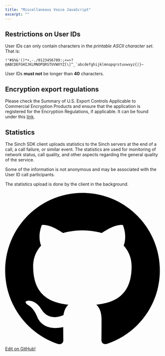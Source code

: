 ```yaml
---
title: "Miscellaneous Voice JavaScript"
excerpt: ""
---
```

## Restrictions on User IDs

User IDs can only contain characters in the *printable ASCII character set*. That is:
```text
!"#$%&'()*+,-./0123456789:;<=>?@ABCDEFGHIJKLMNOPQRSTUVWXYZ[\]^_`abcdefghijklmnopqrstuvwxyz{|}~
```


User IDs **must not** be longer than **40** characters.

## Encryption export regulations

Please check the Summary of U.S. Export Controls Applicable to Commercial Encryption Products and ensure that the application is registered for the Encryption Regulations, if applicable. It can be found under this [link](http://www.sinch.com/export).

## Statistics

The Sinch SDK client uploads statistics to the Sinch servers at the end of a call, a call failure, or similar event. The statistics are used for monitoring of network status, call quality, and other aspects regarding the general quality of the service.

Some of the information is not anonymous and may be associated with the User ID call participants.

The statistics upload is done by the client in the background.

<a class="gitbutton pill" target="_blank" href="https://github.com/sinch/docs/blob/master/docs/voice/voice-for-js/voice-js-miscellaneous.md">
                        <span class="icon medium">
                            <svg xmlns="http://www.w3.org/2000/svg" role="img" viewBox="0 0 24 24"><title>GitHub icon</title><path d="M 12 0.297 c -6.63 0 -12 5.373 -12 12 c 0 5.303 3.438 9.8 8.205 11.385 c 0.6 0.113 0.82 -0.258 0.82 -0.577 c 0 -0.285 -0.01 -1.04 -0.015 -2.04 c -3.338 0.724 -4.042 -1.61 -4.042 -1.61 C 4.422 18.07 3.633 17.7 3.633 17.7 c -1.087 -0.744 0.084 -0.729 0.084 -0.729 c 1.205 0.084 1.838 1.236 1.838 1.236 c 1.07 1.835 2.809 1.305 3.495 0.998 c 0.108 -0.776 0.417 -1.305 0.76 -1.605 c -2.665 -0.3 -5.466 -1.332 -5.466 -5.93 c 0 -1.31 0.465 -2.38 1.235 -3.22 c -0.135 -0.303 -0.54 -1.523 0.105 -3.176 c 0 0 1.005 -0.322 3.3 1.23 c 0.96 -0.267 1.98 -0.399 3 -0.405 c 1.02 0.006 2.04 0.138 3 0.405 c 2.28 -1.552 3.285 -1.23 3.285 -1.23 c 0.645 1.653 0.24 2.873 0.12 3.176 c 0.765 0.84 1.23 1.91 1.23 3.22 c 0 4.61 -2.805 5.625 -5.475 5.92 c 0.42 0.36 0.81 1.096 0.81 2.22 c 0 1.606 -0.015 2.896 -0.015 3.286 c 0 0.315 0.21 0.69 0.825 0.57 C 20.565 22.092 24 17.592 24 12.297 c 0 -6.627 -5.373 -12 -12 -12" /></svg>
                        </span>
                        Edit on GitHub!</a>